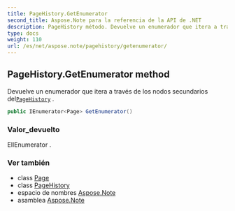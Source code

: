 ```yaml
---
title: PageHistory.GetEnumerator
second_title: Aspose.Note para la referencia de la API de .NET
description: PageHistory método. Devuelve un enumerador que itera a través de los nodos secundarios delPageHistory .
type: docs
weight: 110
url: /es/net/aspose.note/pagehistory/getenumerator/
---
```

## PageHistory.GetEnumerator method

Devuelve un enumerador que itera a través de los nodos secundarios del[`PageHistory`](../) .

```csharp
public IEnumerator<Page> GetEnumerator()
```

### Valor_devuelto

ElIEnumerator .

### Ver también

* class [Page](../../page/)
* class [PageHistory](../)
* espacio de nombres [Aspose.Note](../../pagehistory/)
* asamblea [Aspose.Note](../../../)


